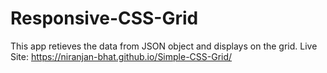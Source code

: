 # Responsive-CSS-Grid
This app retieves the data from JSON object and displays on the grid. 
Live Site: <a>https://niranjan-bhat.github.io/Simple-CSS-Grid/<a>

